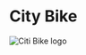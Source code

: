 <h1>City Bike</h1>

<img src="https://en.wikipedia.org/wiki/Citi_Bike#/media/File:Citi_Bike_logo.svg" alt="Citi Bike logo">
